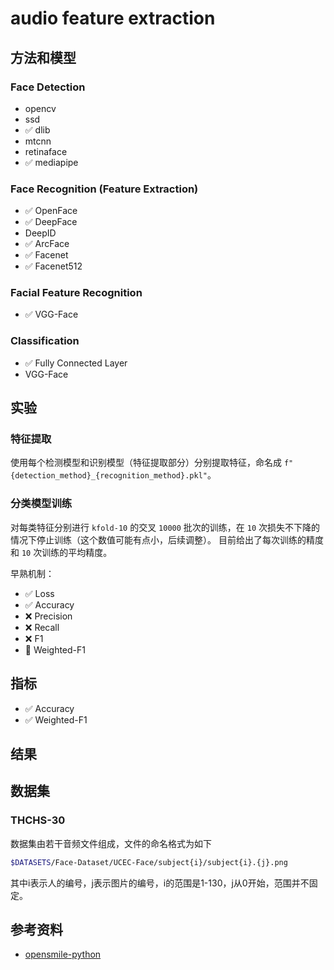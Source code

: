 # audio feature extraction

## 方法和模型
### Face Detection
- opencv
- ssd
- ✅ dlib
- mtcnn
- retinaface
- ✅ mediapipe

### Face Recognition (Feature Extraction)
- ✅ OpenFace
- ✅ DeepFace
- DeepID
- ✅ ArcFace
- ✅ Facenet
- ✅ Facenet512

### Facial Feature Recognition
- ✅ VGG-Face

### Classification
- ✅ Fully Connected Layer
- VGG-Face

## 实验
### 特征提取
使用每个检测模型和识别模型（特征提取部分）分别提取特征，命名成 `f"{detection_method}_{recognition_method}.pkl"`。

### 分类模型训练
对每类特征分别进行 `kfold-10` 的交叉 `10000` 批次的训练，在 `10` 次损失不下降的情况下停止训练（这个数值可能有点小，后续调整）。
目前给出了每次训练的精度和 `10` 次训练的平均精度。

早熟机制：
- ✅ Loss
- ✅ Accuracy
- ❌ Precision
- ❌ Recall
- ❌ F1
- 🚧 Weighted-F1

## 指标
- ✅ Accuracy
- ✅ Weighted-F1

## 结果

## 数据集

### THCHS-30
数据集由若干音频文件组成，文件的命名格式为如下
```sh
$DATASETS/Face-Dataset/UCEC-Face/subject{i}/subject{i}.{j}.png
```
其中i表示人的编号，j表示图片的编号，i的范围是1-130，j从0开始，范围并不固定。


## 参考资料
- [opensmile-python](https://github.com/audeering/opensmile-python)
